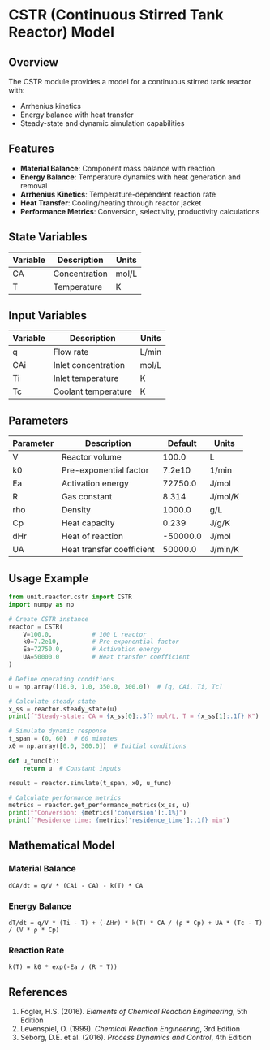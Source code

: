 # CSTR (Continuous Stirred Tank Reactor) Model

## Overview

The CSTR module provides a model for a continuous stirred tank reactor with:
- Arrhenius kinetics
- Energy balance with heat transfer
- Steady-state and dynamic simulation capabilities

## Features

- **Material Balance**: Component mass balance with reaction
- **Energy Balance**: Temperature dynamics with heat generation and removal
- **Arrhenius Kinetics**: Temperature-dependent reaction rate
- **Heat Transfer**: Cooling/heating through reactor jacket
- **Performance Metrics**: Conversion, selectivity, productivity calculations

## State Variables

| Variable | Description | Units |
|----------|-------------|-------|
| CA | Concentration | mol/L |
| T | Temperature | K |

## Input Variables

| Variable | Description | Units |
|----------|-------------|-------|
| q | Flow rate | L/min |
| CAi | Inlet concentration | mol/L |
| Ti | Inlet temperature | K |
| Tc | Coolant temperature | K |

## Parameters

| Parameter | Description | Default | Units |
|-----------|-------------|---------|-------|
| V | Reactor volume | 100.0 | L |
| k0 | Pre-exponential factor | 7.2e10 | 1/min |
| Ea | Activation energy | 72750.0 | J/mol |
| R | Gas constant | 8.314 | J/mol/K |
| rho | Density | 1000.0 | g/L |
| Cp | Heat capacity | 0.239 | J/g/K |
| dHr | Heat of reaction | -50000.0 | J/mol |
| UA | Heat transfer coefficient | 50000.0 | J/min/K |

## Usage Example

```python
from unit.reactor.cstr import CSTR
import numpy as np

# Create CSTR instance
reactor = CSTR(
    V=100.0,           # 100 L reactor
    k0=7.2e10,         # Pre-exponential factor
    Ea=72750.0,        # Activation energy
    UA=50000.0         # Heat transfer coefficient
)

# Define operating conditions
u = np.array([10.0, 1.0, 350.0, 300.0])  # [q, CAi, Ti, Tc]

# Calculate steady state
x_ss = reactor.steady_state(u)
print(f"Steady-state: CA = {x_ss[0]:.3f} mol/L, T = {x_ss[1]:.1f} K")

# Simulate dynamic response
t_span = (0, 60)  # 60 minutes
x0 = np.array([0.0, 300.0])  # Initial conditions

def u_func(t):
    return u  # Constant inputs

result = reactor.simulate(t_span, x0, u_func)

# Calculate performance metrics
metrics = reactor.get_performance_metrics(x_ss, u)
print(f"Conversion: {metrics['conversion']:.1%}")
print(f"Residence time: {metrics['residence_time']:.1f} min")
```

## Mathematical Model

### Material Balance
```
dCA/dt = q/V * (CAi - CA) - k(T) * CA
```

### Energy Balance
```
dT/dt = q/V * (Ti - T) + (-ΔHr) * k(T) * CA / (ρ * Cp) + UA * (Tc - T) / (V * ρ * Cp)
```

### Reaction Rate
```
k(T) = k0 * exp(-Ea / (R * T))
```

## References

1. Fogler, H.S. (2016). *Elements of Chemical Reaction Engineering*, 5th Edition
2. Levenspiel, O. (1999). *Chemical Reaction Engineering*, 3rd Edition
3. Seborg, D.E. et al. (2016). *Process Dynamics and Control*, 4th Edition
